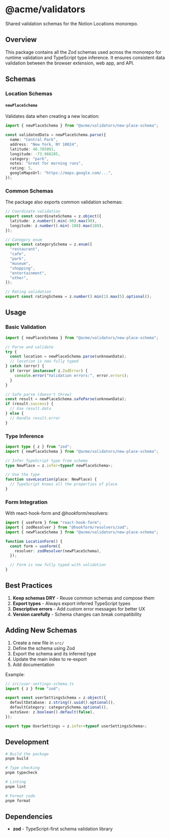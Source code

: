 # @acme/validators

Shared validation schemas for the Notion Locations monorepo.

## Overview

This package contains all the Zod schemas used across the monorepo for runtime validation and TypeScript type inference. It ensures consistent data validation between the browser extension, web app, and API.

## Schemas

### Location Schemas

#### `newPlaceSchema`
Validates data when creating a new location:

```typescript
import { newPlaceSchema } from "@acme/validators/new-place-schema";

const validatedData = newPlaceSchema.parse({
  name: "Central Park",
  address: "New York, NY 10024",
  latitude: 40.785091,
  longitude: -73.968285,
  category: "park",
  notes: "Great for morning runs",
  rating: 5,
  googleMapsUrl: "https://maps.google.com/...",
});
```

### Common Schemas

The package also exports common validation schemas:

```typescript
// Coordinate validation
export const coordinateSchema = z.object({
  latitude: z.number().min(-90).max(90),
  longitude: z.number().min(-180).max(180),
});

// Category enum
export const categorySchema = z.enum([
  "restaurant",
  "cafe",
  "park",
  "museum",
  "shopping",
  "entertainment",
  "other",
]);

// Rating validation
export const ratingSchema = z.number().min(1).max(5).optional();
```

## Usage

### Basic Validation

```typescript
import { newPlaceSchema } from "@acme/validators/new-place-schema";

// Parse and validate
try {
  const location = newPlaceSchema.parse(unknownData);
  // location is now fully typed
} catch (error) {
  if (error instanceof z.ZodError) {
    console.error("Validation errors:", error.errors);
  }
}

// Safe parse (doesn't throw)
const result = newPlaceSchema.safeParse(unknownData);
if (result.success) {
  // Use result.data
} else {
  // Handle result.error
}
```

### Type Inference

```typescript
import type { z } from "zod";
import { newPlaceSchema } from "@acme/validators/new-place-schema";

// Infer TypeScript type from schema
type NewPlace = z.infer<typeof newPlaceSchema>;

// Use the type
function saveLocation(place: NewPlace) {
  // TypeScript knows all the properties of place
}
```

### Form Integration

With react-hook-form and @hookform/resolvers:

```typescript
import { useForm } from "react-hook-form";
import { zodResolver } from "@hookform/resolvers/zod";
import { newPlaceSchema } from "@acme/validators/new-place-schema";

function LocationForm() {
  const form = useForm({
    resolver: zodResolver(newPlaceSchema),
  });

  // Form is now fully typed with validation
}
```

## Best Practices

1. **Keep schemas DRY** - Reuse common schemas and compose them
2. **Export types** - Always export inferred TypeScript types
3. **Descriptive errors** - Add custom error messages for better UX
4. **Version carefully** - Schema changes can break compatibility

## Adding New Schemas

1. Create a new file in `src/`
2. Define the schema using Zod
3. Export the schema and its inferred type
4. Update the main index to re-export
5. Add documentation

Example:
```typescript
// src/user-settings-schema.ts
import { z } from "zod";

export const userSettingsSchema = z.object({
  defaultDatabase: z.string().uuid().optional(),
  defaultCategory: categorySchema.optional(),
  autoSave: z.boolean().default(false),
});

export type UserSettings = z.infer<typeof userSettingsSchema>;
```

## Development

```bash
# Build the package
pnpm build

# Type checking
pnpm typecheck

# Linting
pnpm lint

# Format code
pnpm format
```

## Dependencies

- **zod** - TypeScript-first schema validation library